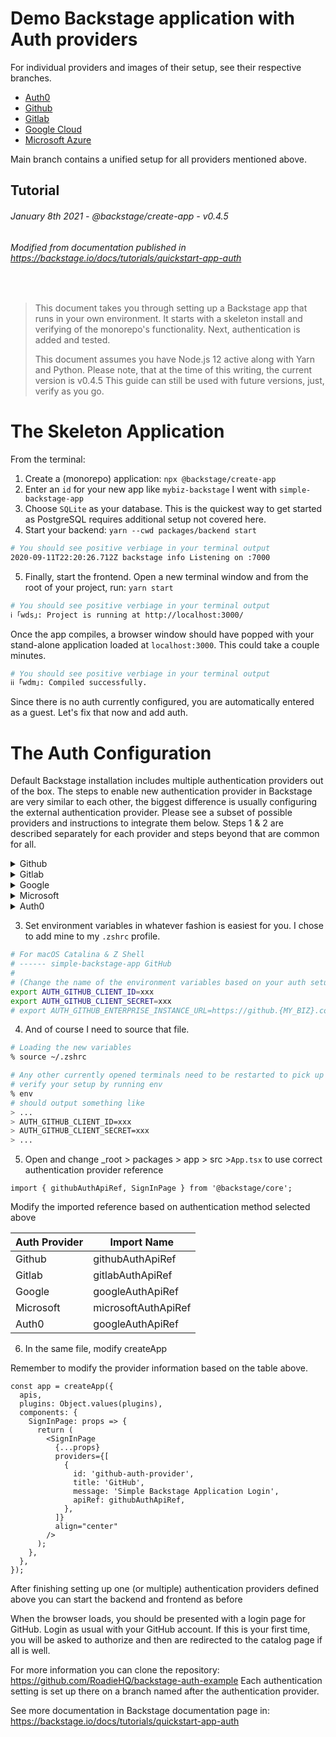 # Demo Backstage application with Auth providers

For individual providers and images of their setup, see their respective branches.
* [Auth0](https://github.com/RoadieHQ/backstage-auth-example/tree/auth0)
* [Github](https://github.com/RoadieHQ/backstage-auth-example/tree/github)
* [Gitlab](https://github.com/RoadieHQ/backstage-auth-example/tree/gitlab)
* [Google Cloud](https://github.com/RoadieHQ/backstage-auth-example/tree/google)
* [Microsoft Azure](https://github.com/RoadieHQ/backstage-auth-example/tree/microsoft)

Main branch contains a unified setup for all providers mentioned above.

## Tutorial

###### January 8th 2021 - @backstage/create-app - v0.4.5
###### Modified from documentation published in https://backstage.io/docs/tutorials/quickstart-app-auth

<br />

> This document takes you through setting up a Backstage app that runs in your
> own environment. It starts with a skeleton install and verifying of the
> monorepo's functionality. Next, authentication is added and tested.
>
> This document assumes you have Node.js 12 active along with Yarn and Python.
> Please note, that at the time of this writing, the current version is v0.4.5
> This guide can still be used with future versions, just, verify as you go.

# The Skeleton Application

From the terminal:

1. Create a (monorepo) application: `npx @backstage/create-app`
1. Enter an `id` for your new app like `mybiz-backstage` I went with
   `simple-backstage-app`
1. Choose `SQLite` as your database. This is the quickest way to get started as
   PostgreSQL requires additional setup not covered here.
1. Start your backend: `yarn --cwd packages/backend start`

```zsh
# You should see positive verbiage in your terminal output
2020-09-11T22:20:26.712Z backstage info Listening on :7000
```

5. Finally, start the frontend. Open a new terminal window and from the root of
   your project, run: `yarn start`

```zsh
# You should see positive verbiage in your terminal output
ℹ ｢wds｣: Project is running at http://localhost:3000/
```

Once the app compiles, a browser window should have popped with your stand-alone
application loaded at `localhost:3000`. This could take a couple minutes.

```zsh
# You should see positive verbiage in your terminal output
ℹℹ ｢wdm｣: Compiled successfully.
```

Since there is no auth currently configured, you are automatically entered as a
guest. Let's fix that now and add auth.

# The Auth Configuration

Default Backstage installation includes multiple authentication providers out of
the box. The steps to enable new authentication provider in Backstage are very
similar to each other, the biggest difference is usually configuring the
external authentication provider. Please see a subset of possible providers and
instructions to integrate them below. Steps 1 & 2 are described separately for
each provider and steps beyond that are common for all.

<details><summary>Github</summary>
<p>

1. Open `app-config.yaml` and change it as follows

_from:_

```yaml
auth:
  providers: {}
```

_to:_

```yaml
auth:
  providers:
    github:
      development:
        clientId:
          $env: AUTH_GITHUB_CLIENT_ID
        clientSecret:
          $env: AUTH_GITHUB_CLIENT_SECRET
        ## uncomment the following two lines if using enterprise
        # enterpriseInstanceUrl:
        #  $env: AUTH_GITHUB_ENTERPRISE_INSTANCE_URL
```

2. Generate Github client id and secret

- Log into http://github.com
- Navigate to (Settings > Developer Settings > OAuth Apps > New OAuth
  App)[https://github.com/settings/applications/new]
- Set Homepage URL = http://localhost:3000
- Set Callback URL = http://localhost:7000/api/auth/github
- Click [Register application]
- On the next page, copy and paste your new Client ID and Client Secret to
  environment variables defined in the `app-config.yaml` file,
  `AUTH_GITHUB_CLIENT_ID` & `AUTH_GITHUB_CLIENT_SECRET`

</p>
</details>

<details><summary>Gitlab</summary>
<p>

1. Open `app-config.yaml` and change it as follows

_from:_

```yaml
auth:
  providers: {}
```

_to:_

```yaml
auth:
  providers:
    gitlab:
      development:
        clientId:
          $env: AUTH_GITLAB_CLIENT_ID
        clientSecret:
          $env: AUTH_GITLAB_CLIENT_SECRET
        audience: https://gitlab.com # Or your self-hosted Gitlab instance URL
```

2. Generate Gitlab Application for client id and secret

- Log into Gitlab
- Navigate to (Profile > Settings >
  Applications)[https://gitlab.com/-/profile/applications]
- Name your application
- Set Callback URL = http://localhost:7000/api/auth/gitlab/handler/frame
- Select the following values:
    - `read_user (Read the authenticated user's personal information)`
    - `read_repository (Allows read-only access to the repository)`
    - `write_repository (Allows read-write access to the repository)`
    - `openid (Authenticate using OpenID Connect)`
    - `profile (Allows read-only access to the user's personal information using OpenID Connect)`
    - `email (Allows read-only access to the user's primary email address using OpenID Connect)`
- Click [Save application]
- On the next page, copy and paste your new Application ID and Secret to
  environment variables defined in the `app-config.yaml` file,
  `AUTH_GITLAB_CLIENT_ID` & `AUTH_GITLAB_CLIENT_SECRET`

</p>
</details>

<details><summary>Google</summary>
<p>

1. Open `app-config.yaml` and change it as follows

_from:_

```yaml
auth:
  providers: {}
```

_to:_

```yaml
auth:
  providers:
    google:
      development:
        clientId:
          $env: AUTH_GOOGLE_CLIENT_ID
        clientSecret:
          $env: AUTH_GOOGLE_CLIENT_SECRET
```

2. Generate Google Application in Google Cloud console

- Log into https://console.cloud.google.com
- Select or create a new project from the dropdown on the top bar
- Navigate to (APIs & Services - >
  Credentials)[https://console.cloud.google.com/apis/credentials]
- Add new Authorised JavaScript origin = `http://localhost:3000`
- Add new Authorised redirect URI =
  `http://localhost:7000/api/auth/google/handler/frame`
- Click [Save application]
- Google should display a modal with your Client ID and Secret. Copy and paste
  those to environment variables defined in the `app-config.yaml` file,
  `AUTH_GOOGLE_CLIENT_ID` & `AUTH_GOOGLE_CLIENT_SECRET`

</p>
</details>

<details><summary>Microsoft</summary>
<p>

1. Open `app-config.yaml` and change it as follows

_from:_

```yaml
auth:
  providers: {}
```

_to:_

```yaml
auth:
  providers:
    microsoft:
      development:
        clientId:
          $env: AUTH_MICROSOFT_CLIENT_ID
        clientSecret:
          $env: AUTH_MICROSOFT_CLIENT_SECRET
        tenantId:
          $env: AUTH_MICROSOFT_TENANT_ID
```

2. Create Microsoft Directory in Microsoft Portal

- Log into https://portal.azure.com
- Navigate to (Azure Active Directory -> App
  Registrations)[https://portal.azure.com/#blade/Microsoft_AAD_IAM/ActiveDirectoryMenuBlade/RegisteredApps]
- Create a New Registration
- Add new Redirect URI = `http://localhost:3000`
- Add new Authorised redirect URI =
  `http://localhost:7000/api/auth/microsoft/handler/frame`
- Click [Save application]
- Set environment variable `AUTH_MICROSOFT_CLIENT_ID` from
  `Application (client) Id` displayed on the directory page
- Set environment variable `AUTH_MICROSOFT_TENANT_ID` from
  `Directory (tenant) ID` displayed on the directory page
- Navigate to Certificates & Secrets section and click [Create a new secret]
- Set environment variable `AUTH_MICROSOFT_CLIENT_SECRET` from the `value` field
  created.

</p>
</details>

<details><summary>Auth0</summary>
<p>

1. Open `app-config.yaml` and change it as follows

_from:_

```yaml
auth:
  providers: {}
```

_to:_

```yaml
auth:
  providers:
    auth0:
      development:
        clientId:
          $env: AUTH_AUTH0_CLIENT_ID
        clientSecret:
          $env: AUTH_AUTH0_CLIENT_SECRET
        domain:
          $env: AUTH_AUTH0_DOMAIN_ID
```

2. Create Auth0 application in Auth0 management console

- Log into https://manage.auth0.com/dashboard/
- Navigate to Applications
- Create a New Application
    - Select Single Page Web Application
- Go to Settings tab
- Add new line to Allowed Callback URLs =
  `http://localhost:7000/api/auth/auth0/handler/frame`
- Click [Save Changes]
- Set environment variables displayed on the Basic Information page
    - `AUTH_AUTH0_CLIENT_ID` from `Client ID` displayed on Auth0 application page
    - `AUTH_AUTH0_CLIENT_SECRET` from `Client Secret` displayed on Auth0
      application page
    - `AUTH_AUTH0_DOMAIN_ID` from `Domain` displayed on Auth0 application page

</p>
</details>

3. Set environment variables in whatever fashion is easiest for you. I chose to
   add mine to my `.zshrc` profile.

```zsh
# For macOS Catalina & Z Shell
# ------ simple-backstage-app GitHub
#
# (Change the name of the environment variables based on your auth setup above)
export AUTH_GITHUB_CLIENT_ID=xxx
export AUTH_GITHUB_CLIENT_SECRET=xxx
# export AUTH_GITHUB_ENTERPRISE_INSTANCE_URL=https://github.{MY_BIZ}.com
```

4. And of course I need to source that file.

```zsh
# Loading the new variables
% source ~/.zshrc

# Any other currently opened terminals need to be restarted to pick up the new values
# verify your setup by running env
% env
# should output something like
> ...
> AUTH_GITHUB_CLIENT_ID=xxx
> AUTH_GITHUB_CLIENT_SECRET=xxx
> ...
```

5. Open and change \_root > packages > app > src >`App.tsx` to use correct
   authentication provider reference

```tsx
import { githubAuthApiRef, SignInPage } from '@backstage/core';
```

Modify the imported reference based on authentication method selected above

| Auth Provider | Import Name         |
| ------------- | ------------------- |
| Github        | githubAuthApiRef    |
| Gitlab        | gitlabAuthApiRef    |
| Google        | googleAuthApiRef    |
| Microsoft     | microsoftAuthApiRef |
| Auth0         | googleAuthApiRef    |

6. In the same file, modify createApp

Remember to modify the provider information based on the table above.

```tsx
const app = createApp({
  apis,
  plugins: Object.values(plugins),
  components: {
    SignInPage: props => {
      return (
        <SignInPage
          {...props}
          providers={[
            {
              id: 'github-auth-provider',
              title: 'GitHub',
              message: 'Simple Backstage Application Login',
              apiRef: githubAuthApiRef,
            },
          ]}
          align="center"
        />
      );
    },
  },
});
```

After finishing setting up one (or multiple) authentication providers defined
above you can start the backend and frontend as before

When the browser loads, you should be presented with a login page for GitHub.
Login as usual with your GitHub account. If this is your first time, you will be
asked to authorize and then are redirected to the catalog page if all is well.

For more information you can clone the repository:
https://github.com/RoadieHQ/backstage-auth-example Each authentication setting
is set up there on a branch named after the authentication provider.



See more documentation in Backstage documentation page in: https://backstage.io/docs/tutorials/quickstart-app-auth
